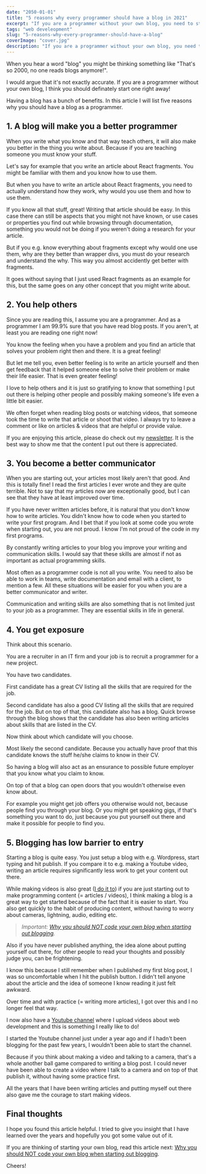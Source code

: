 ```yaml
---
date: "2050-01-01"
title: "5 reasons why every programmer should have a blog in 2021"
excerpt: "If you are a programmer without your own blog, you need to start one right away! Having a blog has a bunch of benefits. In this article I will list five reasons why you should have a blog as a programmer."
tags: "web develeopment"
slug: "5-reasons-why-every-programmer-should-have-a-blog"
coverImage: "cover.jpg"
description: "If you are a programmer without your own blog, you need to start one right away! Having a blog has a bunch of benefits. In this article I will list five reasons why you should have a blog as a programmer."
---
```


When you hear a word "blog" you might be thinking something like "That's so 2000, no one reads blogs anymore!".

I would argue that it's not exactly accurate. If you are a programmer without your own blog, I think you should definately start one right away!

Having a blog has a bunch of benefits. In this article I will list five reasons why you should have a blog as a programmer.

## 1. A blog will make you a better programmer

When you write what you know and that way teach others, it will also make you better in the thing you write about. Because if you are teaching someone you must know your stuff.

Let's say for example that you write an article about React fragments. You might be familiar with them and you know how to use them.

But when you have to write an article about React fragments, you need to actually understand how they work, why would you use them and how to use them.

If you know all that stuff, great! Writing that article should be easy. In this case there can still be aspects that you might not have known, or use cases or properties you find out while browsing through documentation, something you would not be doing if you weren't doing a research for your article.

But if you e.g. know everything about fragments except why would one use them, why are they better than wrapper divs, you must do your research and understand the why. This way you almost accidently get better with fragments.

It goes without saying that I just used React fragments as an example for this, but the same goes on any other concept that you might write about.

## 2. You help others

Since you are reading this, I assume you are a programmer. And as a programmer I am 99.9% sure that you have read blog posts. If you aren't, at least you are reading one right now!

You know the feeling when you have a problem and you find an article that solves your problem right then and there. It is a great feeling!

But let me tell you, even better feeling is to write an article yourself and then get feedback that it helped someone else to solve their problem or make their life easier. That is even greater feeling!

I love to help others and it is just so gratifying to know that something I put out there is helping other people and possibly making someone's life even a little bit easier.

We often forget when reading blog posts or watching videos, that someone took the time to write that article or shoot that video. I always try to leave a comment or like on articles & videos that are helpful or provide value.

If you are enjoying this article, please do check out my [newsletter](/newsletter). It is the best way to show me that the content I put out there is appreciated.

## 3. You become a better communicator

When you are starting out, your articles most likely aren't that good. And this is totally fine! I read the first articles I ever wrote and they are quite terrible. Not to say that my articles now are exceptionally good, but I can see that they have at least improved over time.

If you have never written articles before, it is natural that you don't know how to write articles. You didn't know how to code when you started to write your first program. And I bet that if you look at some code you wrote when starting out, you are not proud. I know I'm not proud of the code in my first programs.

By constantly writing articles to your blog you improve your writing and communication skills. I would say that these skills are almost if not as important as actual programming skills.

Most often as a programmer code is not all you write. You need to also be able to work in teams, write documentation and email with a client, to mention a few. All these situations will be easier for you when you are a better communicator and writer.

Communication and writing skills are also something that is not limited just to your job as a programmer. They are essential skills in life in general.

## 4. You get exposure

Think about this scenario.

You are a recruiter in an IT firm and your job is to recruit a programmer for a new project.

You have two candidates.

First candidate has a great CV listing all the skills that are required for the job.

Second candidate has also a good CV listing all the skills that are required for the job. But on top of that, this candidate also has a blog. Quick browse through the blog shows that the candidate has also been writing articles about skills that are listed in the CV.

Now think about which candidate will you choose.

Most likely the second candidate. Because you actually have proof that this candidate knows the stuff he/she claims to know in their CV.

So having a blog will also act as an ensurance to possible future employer that you know what you claim to know.

On top of that a blog can open doors that you wouldn't otherwise even know about.

For example you might get job offers you otherwise would not, because people find you through your blog. Or you might get speaking gigs, if that's something you want to do, just because you put yourself out there and make it possible for people to find you.

## 5. Blogging has low barrier to entry

Starting a blog is quite easy. You just setup a blog with e.g. Wordpress, start typing and hit publish. If you compare it to e.g. making a Youtube video, writing an article requires significantly less work to get your content out there.

While making videos is also great ([I do it to](https://www.youtube.com/channel/UC34UXFLKqdW3cpk5CBu2Siw)) if you are just starting out to make programming content (= articles / videos), I think making a blog is a great way to get started because of the fact that it is easier to start. You also get quickly to the habit of producing content, without having to worry about cameras, lightning, audio, editing etc.

> _Important: [Why you should NOT code your own blog when starting out blogging](/blog/why-you-should-not-code-your-own-blog-when-starting-blogging)._

Also if you have never published anything, the idea alone about putting yourself out there, for other people to read your thoughts and possibly judge you, can be frightening.

I know this because I still remember when I published my first blog post, I was so uncomfortable when I hit the publish button. I didn't tell anyone about the article and the idea of someone I know reading it just felt awkward.

Over time and with practice (= writing more articles), I got over this and I no longer feel that way.

I now also have a [Youtube channel](https://www.youtube.com/channel/UC34UXFLKqdW3cpk5CBu2Siw) where I upload videos about web development and this is something I really like to do!

I started the Youtube channel just under a year ago and if I hadn't been blogging for the past few years, I wouldn't been able to start the channel.

Because if you think about making a video and talking to a camera, that's a whole another ball game compared to writing a blog post. I could never have been able to create a video where I talk to a camera and on top of that publish it, without having some practice first.

All the years that I have been writing articles and putting myself out there also gave me the courage to start making videos.

## Final thoughts

I hope you found this article helpful. I tried to give you insight that I have learned over the years and hopefully you got some value out of it.

If you are thinking of starting your own blog, read this article next: [Why you should NOT code your own blog when starting out blogging](/blog/why-you-should-not-code-your-own-blog-when-starting-blogging).

Cheers!
